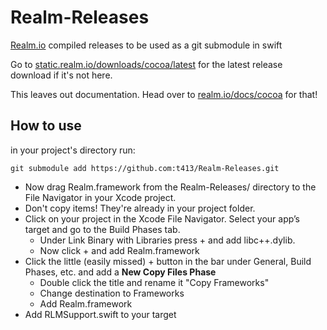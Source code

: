 Realm-Releases
==============

[Realm.io](https://realm.io) compiled releases to be used as a git submodule in swift

Go to [static.realm.io/downloads/cocoa/latest](http://static.realm.io/downloads/cocoa/latest) for the latest release download if it's not here.

This leaves out documentation. Head over to [realm.io/docs/cocoa](http://realm.io/docs/cocoa) for that!

## How to use

in your project's directory run:

`git submodule add https://github.com:t413/Realm-Releases.git`

- Now drag Realm.framework from the Realm-Releases/ directory to the File Navigator in your Xcode project.
- Don't copy items! They're already in your project folder.
- Click on your project in the Xcode File Navigator. Select your app’s target and go to the Build Phases tab.
  * Under Link Binary with Libraries press + and add libc++.dylib.
  * Now click + and add Realm.framework
- Click the little (easily missed) + button in the bar under General, Build Phases, etc. and add a **New Copy Files Phase**
  * Double click the title and rename it "Copy Frameworks"
  * Change destination to Frameworks
  * Add Realm.framework
- Add RLMSupport.swift to your target
